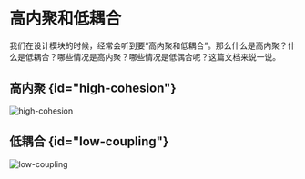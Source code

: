# 高内聚和低耦合

我们在设计模块的时候，经常会听到要“高内聚和低耦合”。那么什么是高内聚？什么是低耦合？哪些情况是高内聚？哪些情况是低偶合呢？这篇文档来说一说。

## 高内聚 {id="high-cohesion"}

![high-cohesion](http://file-linker.oss-cn-hangzhou.aliyuncs.com/pvJ01Mahgs7fKTbUXTW5.jpeg)

## 低耦合 {id="low-coupling"}

![low-coupling](http://file-linker.oss-cn-hangzhou.aliyuncs.com/hLPChXIRNa3eP575MvIL.png)